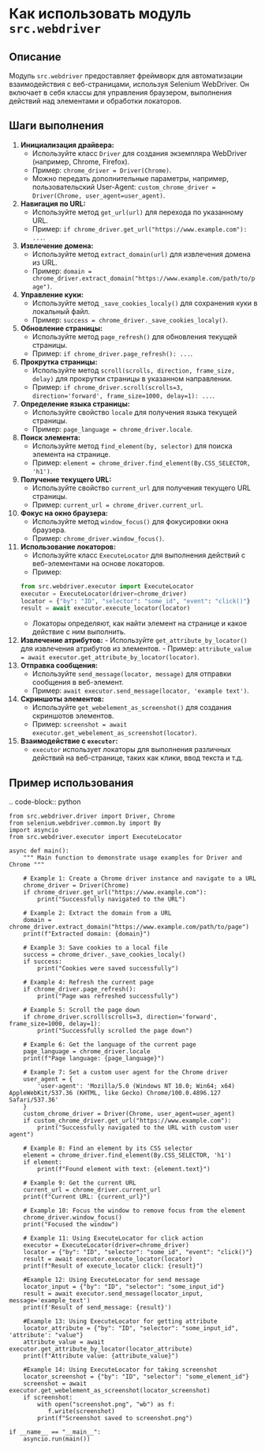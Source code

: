 Как использовать модуль `src.webdriver`
=========================================================================================

Описание
-------------------------
Модуль `src.webdriver` предоставляет фреймворк для автоматизации взаимодействия с веб-страницами, используя Selenium WebDriver. Он включает в себя классы для управления браузером, выполнения действий над элементами и обработки локаторов.

Шаги выполнения
-------------------------
1. **Инициализация драйвера:**
   - Используйте класс `Driver` для создания экземпляра WebDriver (например, Chrome, Firefox).
   - Пример: `chrome_driver = Driver(Chrome)`.
   - Можно передать дополнительные параметры, например, пользовательский User-Agent: `custom_chrome_driver = Driver(Chrome, user_agent=user_agent)`.
2. **Навигация по URL:**
   - Используйте метод `get_url(url)` для перехода по указанному URL.
   - Пример: `if chrome_driver.get_url("https://www.example.com"): ...`.
3. **Извлечение домена:**
   - Используйте метод `extract_domain(url)` для извлечения домена из URL.
   - Пример: `domain = chrome_driver.extract_domain("https://www.example.com/path/to/page")`.
4. **Управление куки:**
   - Используйте метод `_save_cookies_localy()` для сохранения куки в локальный файл.
   - Пример: `success = chrome_driver._save_cookies_localy()`.
5. **Обновление страницы:**
   - Используйте метод `page_refresh()` для обновления текущей страницы.
   - Пример: `if chrome_driver.page_refresh(): ...`.
6. **Прокрутка страницы:**
   - Используйте метод `scroll(scrolls, direction, frame_size, delay)` для прокрутки страницы в указанном направлении.
   - Пример: `if chrome_driver.scroll(scrolls=3, direction='forward', frame_size=1000, delay=1): ...`.
7.  **Определение языка страницы:**
    - Используйте свойство `locale` для получения языка текущей страницы.
    - Пример: `page_language = chrome_driver.locale`.
8.  **Поиск элемента:**
    -  Используйте метод `find_element(by, selector)` для поиска элемента на странице.
    - Пример: `element = chrome_driver.find_element(By.CSS_SELECTOR, 'h1')`.
9. **Получение текущего URL:**
   - Используйте свойство `current_url` для получения текущего URL страницы.
   - Пример: `current_url = chrome_driver.current_url`.
10. **Фокус на окно браузера:**
    - Используйте метод `window_focus()` для фокусировки окна браузера.
    - Пример: `chrome_driver.window_focus()`.
11. **Использование локаторов:**
    -  Используйте класс `ExecuteLocator` для выполнения действий с веб-элементами на основе локаторов.
    - Пример:
    ```python
    from src.webdriver.executor import ExecuteLocator
    executor = ExecuteLocator(driver=chrome_driver)
    locator = {"by": "ID", "selector": "some_id", "event": "click()"}
    result = await executor.execute_locator(locator)
    ```
    - Локаторы определяют, как найти элемент на странице и какое действие с ним выполнить.
12.  **Извлечение атрибутов:**
    - Используйте `get_attribute_by_locator()` для извлечения атрибутов из элементов.
    - Пример: `attribute_value = await executor.get_attribute_by_locator(locator)`.
13. **Отправка сообщения:**
     - Используйте `send_message(locator, message)` для отправки сообщения в веб-элемент.
     - Пример: `await executor.send_message(locator, 'example text')`.
14. **Скриншоты элементов:**
    - Используйте `get_webelement_as_screenshot()` для создания скриншотов элементов.
    - Пример: `screenshot = await executor.get_webelement_as_screenshot(locator)`.
15. **Взаимодействие с `executor`:**
    - `executor` использует локаторы для выполнения различных действий на веб-странице, таких как клики, ввод текста и т.д.

Пример использования
-------------------------
.. code-block:: python

    from src.webdriver.driver import Driver, Chrome
    from selenium.webdriver.common.by import By
    import asyncio
    from src.webdriver.executor import ExecuteLocator

    async def main():
        """ Main function to demonstrate usage examples for Driver and Chrome """

        # Example 1: Create a Chrome driver instance and navigate to a URL
        chrome_driver = Driver(Chrome)
        if chrome_driver.get_url("https://www.example.com"):
            print("Successfully navigated to the URL")

        # Example 2: Extract the domain from a URL
        domain = chrome_driver.extract_domain("https://www.example.com/path/to/page")
        print(f"Extracted domain: {domain}")

        # Example 3: Save cookies to a local file
        success = chrome_driver._save_cookies_localy()
        if success:
            print("Cookies were saved successfully")

        # Example 4: Refresh the current page
        if chrome_driver.page_refresh():
            print("Page was refreshed successfully")

        # Example 5: Scroll the page down
        if chrome_driver.scroll(scrolls=3, direction='forward', frame_size=1000, delay=1):
            print("Successfully scrolled the page down")

        # Example 6: Get the language of the current page
        page_language = chrome_driver.locale
        print(f"Page language: {page_language}")

        # Example 7: Set a custom user agent for the Chrome driver
        user_agent = {
            'user-agent': 'Mozilla/5.0 (Windows NT 10.0; Win64; x64) AppleWebKit/537.36 (KHTML, like Gecko) Chrome/100.0.4896.127 Safari/537.36'
        }
        custom_chrome_driver = Driver(Chrome, user_agent=user_agent)
        if custom_chrome_driver.get_url("https://www.example.com"):
            print("Successfully navigated to the URL with custom user agent")

        # Example 8: Find an element by its CSS selector
        element = chrome_driver.find_element(By.CSS_SELECTOR, 'h1')
        if element:
            print(f"Found element with text: {element.text}")

        # Example 9: Get the current URL
        current_url = chrome_driver.current_url
        print(f"Current URL: {current_url}")

        # Example 10: Focus the window to remove focus from the element
        chrome_driver.window_focus()
        print("Focused the window")
        
        # Example 11: Using ExecuteLocator for click action
        executor = ExecuteLocator(driver=chrome_driver)
        locator = {"by": "ID", "selector": "some_id", "event": "click()"}
        result = await executor.execute_locator(locator)
        print(f"Result of execute_locator click: {result}")
        
        #Example 12: Using ExecuteLocator for send message
        locator_input = {"by": "ID", "selector": "some_input_id"}
        result = await executor.send_message(locator_input, message='example_text')
        print(f'Result of send_message: {result}')
        
        #Example 13: Using ExecuteLocator for getting attribute
        locator_attribute = {"by": "ID", "selector": "some_input_id", 'attribute': "value"}
        attribute_value = await executor.get_attribute_by_locator(locator_attribute)
        print(f"Attribute value: {attribute_value}")

        #Example 14: Using ExecuteLocator for taking screenshot
        locator_screenshot = {"by": "ID", "selector": "some_element_id"}
        screenshot = await executor.get_webelement_as_screenshot(locator_screenshot)
        if screenshot:
            with open("screenshot.png", "wb") as f:
               f.write(screenshot)
            print(f"Screenshot saved to screenshot.png")
    
    if __name__ == "__main__":
        asyncio.run(main())